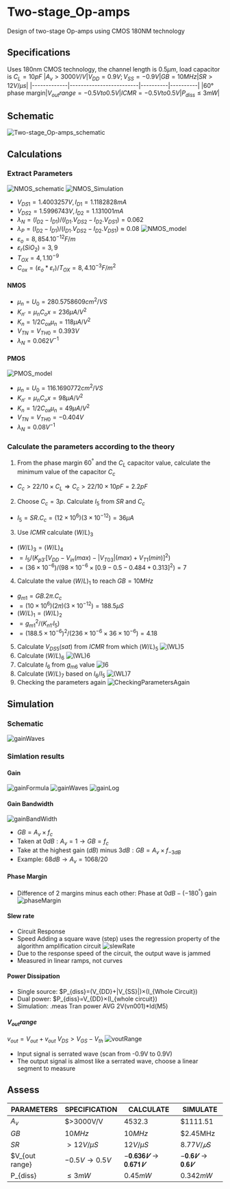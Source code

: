 # Two-stage_Op-amps
Design of two-stage Op-amps using CMOS 180NM technology
## Specifications
Uses 180nm CMOS technology, the channel length is  $0.5µm$, load capacitor is $C_L = 10pF$
|$A_v>3000V/V$|$V_{DD}=0.9V;V_{SS}=-0.9V$|$GB=10MHz$|$SR>12V/µs$|
|-------------|-------------------------|----------|----------|
|$60°$ phase margin|$V_{out}range=-0.5V to 0.5V$|$ICMR=-0.5V to 0.5V$|$P_{diss}≤3mW$|
## Schematic
![Two-stage_Op-amps_schematic](/FLOWCHART/Two-stage_Op-amps_schematic.png)
## Calculations
### Extract Parameters
![NMOS_schematic](/FLOWCHART/NMOS_schematic.png)
![NMOS_Simulation](/FLOWCHART/NMOS_Simulation.png)
- $V_{DS1}=1.4003257V, I_{D1}=1.1182828mA$
- $V_{DS2}=1.5996743V, I_{D2}=1.131001mA$
- $λ_N=(I_{D2}-I_{D1})/(I_{D1}.V_{DS2}-I_{D2}.V_{DS1})=0.062$
- $λ_P=(I_{D2}-I_{D1})/(I_{D1}.V_{DS2}-I_{D2}.V_{DS1})≈0.08$
![NMOS_model](/FLOWCHART/NMOS_model.png)
- $ε_o=8,854.10^{-12}F/m$	
- $ε_r(SiO_2)=3,9$
- $T_{OX}=4,1.10^{-9}$
- $C_{ox}=(ε_o*ε_r)/T_{OX} =8,4 .10^{-3}F/m^2$
#### NMOS
- $µ_n=U_0=280.5758609cm^2/VS$
- $K_{n'}=µ_nC_ox=236μA/V^2$
- $K_n=1/2C_{ox}µ_n=118μA/V^2$
- $V_{TN}=V_{TH0}=0.393 V$
- $λ_N=0.062 V^{-1}$
#### PMOS
![PMOS_model](/FLOWCHART/PMOS_model.png)
- $µ_n=U_0=116.1690772cm^2/VS$
- $K_{n'}=µ_nC_ox=98μA/V^2$
- $K_n=1/2C_{ox}µ_n=49μA/V^2$
- $V_{TN}=V_{TH0}=-0.404V$
- $λ_N=0.08V^{-1}$
### Calculate the parameters according to the theory
1. From the phase margin $60^°$ and the $C_L$ capacitor value, calculate the minimum value of the capacitor $C_c$
- $C_c>22/10×C_L⇒C_c>22/10×10pF=2.2pF$
2. Choose $C_c=3p$. Calculate $I_5$ from $SR$ and $C_c$
- $I_5=SR.C_c=(12×10^6)(3×10^{-12})=36μA$
3. Use $ICMR$ calculate $(W/L)_3$
- $(W/L)_3=(W/L)_4$
- $=I_5/(K_{p3'}[V_{DD}-V_{in}(max)-|V_{T03}|(max)+V_{T1}(min)]^2)$
- $=(36×10^{-6})/(98×10^{-6}×[0.9-0.5-0.484+0.313]^2)=7$
4. Calculate the value $(W/L)_1$ to reach $GB=10MHz$
- $g_{m1}=GB.2π.C_c$
- $=(10×10^6)(2π)(3×10^{-12})=188.5μS$
- $(W/L)_1=(W/L)_2$
- $=g_{m1}^2/(K_{n1'}I_5)$
- $=(188.5×10^{-6})^2/(236×10^{-6}×36×10^{-6})=4.18$
5. Calculate $V_{DS5}(sat)$ from $ICMR$ from which $(W/L)_5$
![(WL)5](/FLOWCHART/(WL)5.png)
6. Calculate $(W/L)_6$
![(WL)6](/FLOWCHART/(WL)6.png)
7. Calculate $I_6$ from $g_{m6}$ value
![I6](/FLOWCHART/I6.png)
8. Calculate $(W/L)_7$ based on $I_6/I_5$
![(WL)7](/FLOWCHART/(WL)7.png)
9. Checking the parameters again
![CheckingParametersAgain](/FLOWCHART/CheckingParametersAgain.png)
## Simulation
### Schematic
![gainWaves](/FLOWCHART/gainWaves.png)
### Simlation results
#### Gain
![gainFormula](/FLOWCHART/gainFormula.png)
![gainWaves](/FLOWCHART/gainWaves.png)
![gainLog](/FLOWCHART/gainLog.png)
#### Gain Bandwidth
![gainBandWidth](/FLOWCHART/gainBandWidth.png)
- $GB= A_v×f_c$
- Taken at $0dB: A_v=1→GB=f_c$
- Take at the highest gain $(dB)$ minus $3dB:GB=A_v×f_{-3dB}$
- Example: $68 dB→A_v=10{68/20}$
#### Phase Margin
- Difference of 2 margins minus each other: Phase at $0dB-(-180^°)$ gain
![phaseMargin](/FLOWCHART/phaseMargin.png)
#### Slew rate
- Circuit Response
- Speed Adding a square wave (step) uses the regression property of the algorithm amplification circuit
![slewRate](/FLOWCHART/slewRate.png)
- Due to the response speed of the circuit, the output wave is jammed
- Measured in linear ramps, not curves
#### Power Dissipation
- Single source: $P_{diss}=(V_{DD}+|V_{SS}|)×(I_{Whole Circuit})
- Dual power: $P_{diss}=V_{DD}×(I_{whole circuit})
- Simulation: .meas Tran power AVG 2V(vn001)*Id(M5)
#### $V_{out} range$
$v_{out}=V_{out}+v_{out}$
$V_{DS}>V_{GS}-V_{th}$
![voutRange](/FLOWCHART/voutRange.png)
- Input signal is serrated wave (scan from -0.9V to 0.9V)
- The output signal is almost like a serrated wave, choose a linear segment to measure
## Assess
|PARAMETERS|SPECIFICATION|CALCULATE|SIMULATE|
|----------|-------------|---------|--------|
|$A_v$|$>3000V/V|$4532.3$|$1111.51|
|$GB$|$10MHz$|$10MHz$|$2.45MHz|
|$SR$|$>12V/μS$|$12V/μS$|$8.77V/𝜇S$|		
|$V_{out range}|$-0.5V→0.5V$|$−𝟎.𝟔𝟑𝟔𝑽→𝟎.𝟔𝟕𝟏𝑽$|$−𝟎.𝟔𝑽→𝟎.𝟔𝑽$ |	
|P_{diss}|$≤3mW$|$0.45mW$|$0.342mW$|
